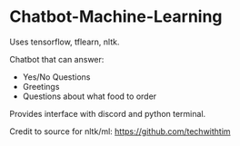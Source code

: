 # Chatbot-Machine-Learning

Uses tensorflow, tflearn, nltk.

Chatbot that can answer:
- Yes/No Questions
- Greetings
- Questions about what food to order



Provides interface with discord and python terminal. 

Credit to source for nltk/ml: https://github.com/techwithtim

